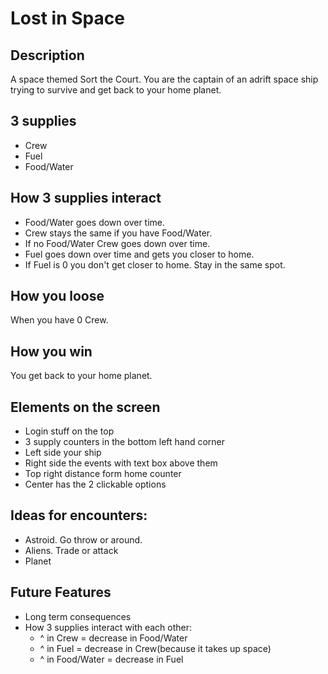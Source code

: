 # Lost in Space

## Description
A space themed Sort the Court. You are the captain of an adrift space ship trying to survive and get back to your home planet.

## 3 supplies
- Crew
- Fuel
- Food/Water

## How 3 supplies interact
- Food/Water goes down over time.
- Crew stays the same if you have Food/Water.
- If no Food/Water Crew goes down over time.
- Fuel goes down over time and gets you closer to home.
- If Fuel is 0 you don't get closer to home. Stay in the same spot.

## How you loose
When you have 0 Crew.

## How you win
You get back to your home planet.

## Elements on the screen
- Login stuff on the top
- 3 supply counters in the bottom left hand corner
- Left side your ship
- Right side the events with text box above them
- Top right distance form home counter
- Center has the 2 clickable options

## Ideas for encounters:
  - Astroid. Go throw or around.
  - Aliens. Trade or attack
  - Planet

## Future Features
  - Long term consequences
  - How 3 supplies interact with each other:
    - ^ in Crew = decrease in Food/Water
    - ^ in Fuel = decrease in Crew(because it takes up space)
    - ^ in Food/Water = decrease in Fuel